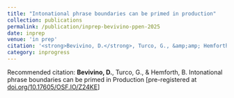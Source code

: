 ```yaml
---
title: "Intonational phrase boundaries can be primed in production"
collection: publications
permalink: /publication/inprep-bevivino-ppen-2025
date: inprep
venue: 'in prep'
citation: '<strong>Bevivino, D.</strong>, Turco, G., &amp;amp; Hemforth, B. Intonational phrase boundaries can be primed in Production [pre-registered at <a href=&quot;https://doi.org/10.17605/OSF.IO/Z24KE&quot;>doi.org/10.17605/OSF.IO/Z24KE</a>]'
category: inprogress
---
```

Recommended citation: <strong>Bevivino, D.</strong>, Turco, G., &amp; Hemforth, B. Intonational phrase boundaries can be primed in Production [pre-registered at <a href="https://doi.org/10.17605/OSF.IO/Z24KE">doi.org/10.17605/OSF.IO/Z24KE</a>]